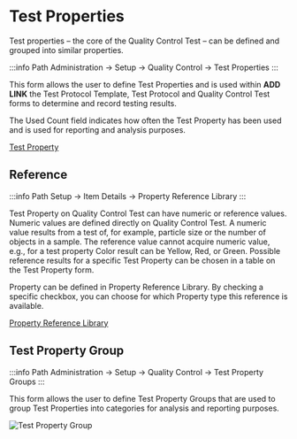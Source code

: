 # Test Properties

Test properties – the core of the Quality Control Test – can be defined and grouped into similar properties.

:::info Path
Administration → Setup → Quality Control → Test Properties
:::

This form allows the user to define Test Properties and is used within **ADD LINK** the Test Protocol Template, Test Protocol and Quality Control Test forms to determine and record testing results.

The Used Count field indicates how often the Test Property has been used and is used for reporting and analysis purposes.

[Test Property](./media/test-property.png)

## Reference

:::info Path
Setup → Item Details → Property Reference Library
:::

Test Property on Quality Control Test can have numeric or reference values. Numeric values are defined directly on Quality Control Test. A numeric value results from a test of, for example, particle size or the number of objects in a sample. The reference value cannot acquire numeric value, e.g., for a test property Color result can be Yellow, Red, or Green. Possible reference results for a specific Test Property can be chosen in a table on the Test Property form.

Property can be defined in Property Reference Library. By checking a specific checkbox, you can choose for which Property type this reference is available.

[Property Reference Library](./media/property-reference-library-general.png)

## Test Property Group

:::info Path
Administration → Setup → Quality Control → Test Property Groups
:::

This form allows the user to define Test Property Groups that are used to group Test Properties into categories for analysis and reporting purposes.

![Test Property Group](./media/test-property-group.png)
